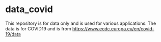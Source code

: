 # data_covid
This repository is for data only and is used for various applications. The data is for COVID19 and is from https://www.ecdc.europa.eu/en/covid-19/data
